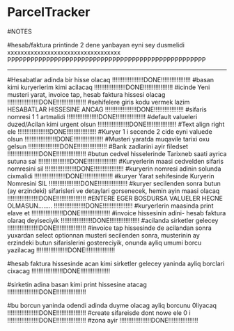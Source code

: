 # ParcelTracker
#NOTES

#hesab/faktura printinde 2 dene yanbayan eyni sey dusmelidi     xxxxxxxxxxxxxxxxxxxxxxxxxxxxxxxxxx                     PPPPPPPPPPPPPPPPPPPPPPPPPPPPPPPPPPPPPPPPPPPPPPPPPPP

---------------------------------------------------------------------------------------------------------------
#Hesabatlar adinda bir hisse olacaq                        !!!!!!!!!!!!!!!!!!DONE!!!!!!!!!!!!!!!!!
#basan kimi kuryerlerim kimi acilacaq                         !!!!!!!!!!!!!!!!!!DONE!!!!!!!!!!!!!!!!!
#icinde Yeni musteri yarat, invoice tap, hesab faktura hissesi olacag                         !!!!!!!!!!!!!!!!!!DONE!!!!!!!!!!!!!!!!!
#sehifelere giris kodu vermek lazim HESABATLAR  HISSESINE ANCAG !!!!!!!!!!!!!!!!!!DONE!!!!!!!!!!!!!!!!!
#sifaris nomresi 1 1 artmalidi                           !!!!!!!!!!!!!!!!!!DONE!!!!!!!!!!!!!!!!!
#default valueleri duzed/Acilan kimi urgent olsun                          !!!!!!!!!!!!!!!!!!DONE!!!!!!!!!!!!!!!!!
#Text align right ele                          !!!!!!!!!!!!!!!!!!DONE!!!!!!!!!!!!!!!!!
#Kuryer 1 i secende 2 cide eyni valuede olsun                          !!!!!!!!!!!!!!!!!!DONE!!!!!!!!!!!!!!!!!
#Musteri yaratda muqavile tarixi oxu gelsun                          !!!!!!!!!!!!!!!!!!DONE!!!!!!!!!!!!!!!!!
#Bank zadlarini ayir filedset                          !!!!!!!!!!!!!!!!!!DONE!!!!!!!!!!!!!!!!!
#butun cedvel hisselerinde Tarixneb saati ayrica sutuna sal                       !!!!!!!!!!!!!!!!!!DONE!!!!!!!!!!!!!!!!!
#Kuryerlerin maasi cedvelden sifaris nomresini sil                          !!!!!!!!!!!!!!!!!!DONE!!!!!!!!!!!!!!!!!
#kuryerin nomresi adinin solunda cixmalidi                         !!!!!!!!!!!!!!!!!!DONE!!!!!!!!!!!!!!!!!
#kuryer Yarat sehifesinde Kuryerin Nomresini SIL                        !!!!!!!!!!!!!!!!!!DONE!!!!!!!!!!!!!!!!!
#kuryer secilenden sonra butun (ay erzindeki) sifarisleri ve detaylari gorsenecek, hemin ayin maasi olacaq                       !!!!!!!!!!!!!!!!!!DONE!!!!!!!!!!!!!!!!!
#ENTERE EGER BOSDURSA VALUELER HECNE OLMASUN........                        !!!!!!!!!!!!!!!!!!DONE!!!!!!!!!!!!!!!!!
#kuryerlerin maasinda print elave et                        !!!!!!!!!!!!!!!!!!DONE!!!!!!!!!!!!!!!!!
#invoice hissesinin adini- hesab faktura olaraq deyiseciyik                        !!!!!!!!!!!!!!!!!!DONE!!!!!!!!!!!!!!!!!
#acilanda sirketler gelecey                        !!!!!!!!!!!!!!!!!!DONE!!!!!!!!!!!!!!!!!
#invoice tap hissesinde de acilandan sonra yuxardan select optionnan musteri secilenden sonra, musterinin ay erzindeki butun sifarislerini gostereciyik, onunda  ayliq umumi borcu yazilacag                         !!!!!!!!!!!!!!!!!!DONE!!!!!!!!!!!!!!!!!

#hesab  faktura hissesinde acan kimi sirketler gelecey yaninda ayliq borclari cixacag                        !!!!!!!!!!!!!!!!!!DONE!!!!!!!!!!!!!!!!!

#sirketin adina basan kimi print hissesine atacag                        !!!!!!!!!!!!!!!!!!DONE!!!!!!!!!!!!!!!!!

#bu borcun yaninda odendi adinda duyme olacag ayliq borcunu 0liyacaq                        !!!!!!!!!!!!!!!!!!DONE!!!!!!!!!!!!!!!!!
#create sifareisde dont nowe ele 0 i                       !!!!!!!!!!!!!!!!!!DONE!!!!!!!!!!!!!!!!!
#zona ayir                       !!!!!!!!!!!!!!!!!!DONE!!!!!!!!!!!!!!!!!
